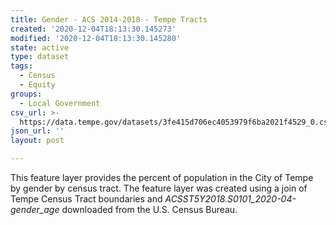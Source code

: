 ```yaml
---
title: Gender - ACS 2014-2018 - Tempe Tracts
created: '2020-12-04T18:13:30.145273'
modified: '2020-12-04T18:13:30.145280'
state: active
type: dataset
tags:
  - Census
  - Equity
groups:
  - Local Government
csv_url: >-
  https://data.tempe.gov/datasets/3fe415d706ec4053979f6ba2021f4529_0.csv?outSR=%7B%22latestWkid%22%3A3857%2C%22wkid%22%3A102100%7D
json_url: ''
layout: post

---
```

This feature layer provides the percent of population in the City of Tempe by gender by census tract. The feature layer was created using a join of Tempe Census Tract boundaries and <i>ACSST5Y2018.S0101_2020-04-gender_age</i> downloaded from the U.S. Census Bureau.
